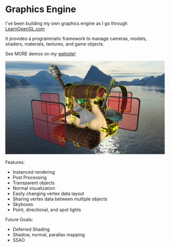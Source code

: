 # Graphics Engine
I've been building my own graphics engine as I go through [LearnOpenGL.com](https://www.learnopengl.com)
  
It provides a programmatic framework to manage cameras, models, shaders, materials, textures, and game objects.
  
See MORE demos on my [website!](https://www.benpinzone.io/#Projects)
  
![alt text](https://github.com/bpinzone/LearnOpenGL/blob/master/demos/backpack.png?raw=true)
  
Features:
* Instanced rendering
* Post Processing
* Transparent objects
* Normal visualization
* Easily changing vertex data layout
* Sharing vertex data between multiple objects
* Skyboxes
* Point, directional, and spot lights
  
Future Goals:
* Deferred Shading
* Shadow, normal, parallax mapping
* SSAO
